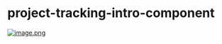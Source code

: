 # project-tracking-intro-component
[![image.png](https://i.postimg.cc/t4gHHzV5/image.png)](https://postimg.cc/tY8c3WkZ)
